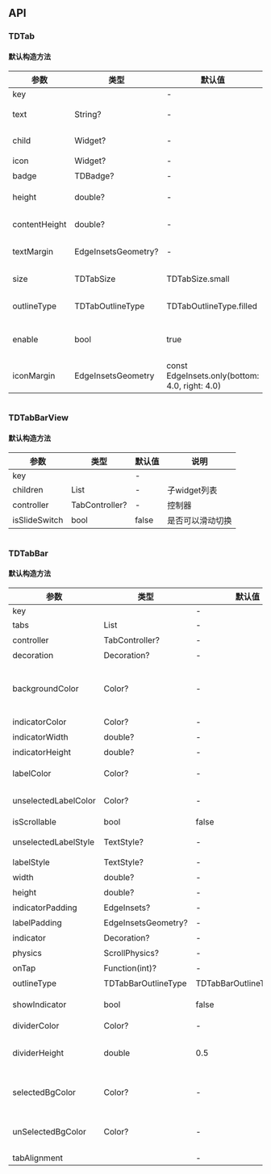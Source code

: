 ## API
### TDTab
#### 默认构造方法

| 参数 | 类型 | 默认值 | 说明 |
| --- | --- | --- | --- |
| key |  | - |  |
| text | String? | - | 文字内容 |
| child | Widget? | - | 子widget |
| icon | Widget? | - | 图标 |
| badge | TDBadge? | - | 图标 |
| height | double? | - | tab高度 |
| contentHeight | double? | - | 中间内容高度 |
| textMargin | EdgeInsetsGeometry? | - | 中间内容宽度 |
| size | TDTabSize | TDTabSize.small | 选项卡尺寸 |
| outlineType | TDTabOutlineType | TDTabOutlineType.filled | 选项卡样式 |
| enable | bool | true | 是否可用，默认true |
| iconMargin | EdgeInsetsGeometry | const EdgeInsets.only(bottom: 4.0, right: 4.0) | 图标间距 |

```
```
 ### TDTabBarView
#### 默认构造方法

| 参数 | 类型 | 默认值 | 说明 |
| --- | --- | --- | --- |
| key |  | - |  |
| children | List<Widget> | - | 子widget列表 |
| controller | TabController? | - | 控制器 |
| isSlideSwitch | bool | false | 是否可以滑动切换 |

```
```
 ### TDTabBar
#### 默认构造方法

| 参数 | 类型 | 默认值 | 说明 |
| --- | --- | --- | --- |
| key |  | - |  |
| tabs | List<TDTab> | - | tab数组 |
| controller | TabController? | - | tab控制器 |
| decoration | Decoration? | - | tabBar修饰 |
| backgroundColor | Color? | - | tabBar背景色，当outlineType为card时控制选中tab颜色 |
| indicatorColor | Color? | - | tabBar下标颜色 |
| indicatorWidth | double? | - | tabBar下标宽度 |
| indicatorHeight | double? | - | tabBar下标高度 |
| labelColor | Color? | - | tabBar 已选标签颜色 |
| unselectedLabelColor | Color? | - | tabBar未选标签颜色 |
| isScrollable | bool | false | 是否滚动 |
| unselectedLabelStyle | TextStyle? | - | unselectedLabel字体 |
| labelStyle | TextStyle? | - | 已选label字体 |
| width | double? | - | tabBar宽度 |
| height | double? | - | tabBar高度 |
| indicatorPadding | EdgeInsets? | - | 引导padding |
| labelPadding | EdgeInsetsGeometry? | - | tab间距 |
| indicator | Decoration? | - | 自定义引导控件 |
| physics | ScrollPhysics? | - | 自定义滑动 |
| onTap |  Function(int)? | - | 点击事件 |
| outlineType | TDTabBarOutlineType | TDTabBarOutlineType.filled | 选项卡样式 |
| showIndicator | bool | false | 是否展示引导控件 |
| dividerColor | Color? | - | 分割线颜色 |
| dividerHeight | double | 0.5 | 分割线高度,小于等于0则不展示分割线 |
| selectedBgColor | Color? | - | 被选中背景色，只有outlineType为capsule时有效 |
| unSelectedBgColor | Color? | - | 未选中背景色，只有outlineType为capsule时有效 |
| tabAlignment |  | - |  |
